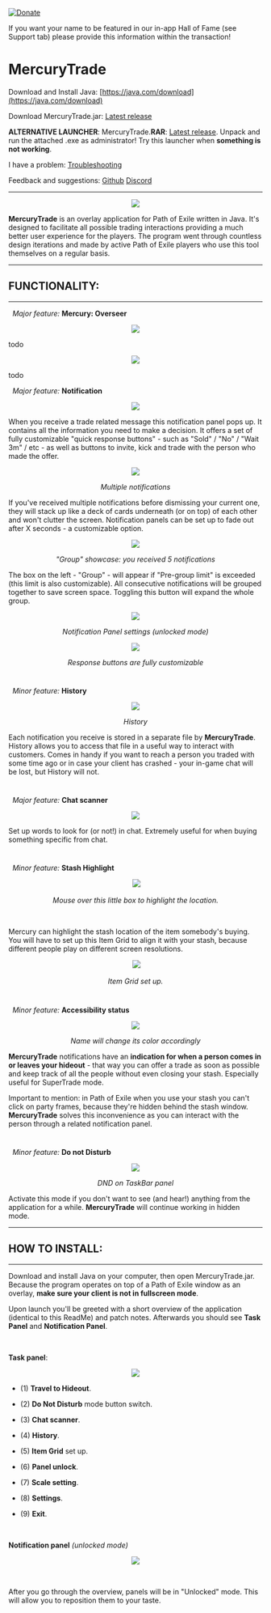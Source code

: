 [![Donate](https://www.paypalobjects.com/webstatic/en_US/i/buttons/PP_logo_h_150x38.png)](https://www.paypal.me/mercurytrade) 

If you want your name to be featured in our in-app Hall of Fame (see Support tab) please provide this information within the transaction!



# MercuryTrade

Download and Install Java: [https://java.com/download](https://java.com/download)

Download MercuryTrade.jar: [Latest release](https://github.com/Exslims/MercuryTrade/releases)

**ALTERNATIVE LAUNCHER**: MercuryTrade.**RAR**: [Latest release](https://github.com/Exslims/MercuryTrade/releases). Unpack and run the attached .exe as administrator! Try this launcher when **something is not working**.

I have a problem: [Troubleshooting](https://github.com/Exslims/MercuryTrade/wiki/Troubleshooting)

Feedback and suggestions: [Github](https://github.com/Exslims/MercuryTrade/issues) [Discord](https://discord.gg/aG9C8XJ)


---
 <p align="center">
 <img src="http://i.imgur.com/H6uieAC.png"/>
  </p>

**MercuryTrade** is an overlay application for Path of Exile written in Java. It's designed to facilitate all possible trading interactions providing a much better user experience for the players. The program went through countless design iterations and made by active Path of Exile players who use this tool themselves on a regular basis.

---
## FUNCTIONALITY:
---
&nbsp; *Major feature:* **Mercury: Overseer**

<p align="center">
  <img src=" <img src="http://i.imgur.com/pZDTOlC.png"/>
</p>

todo 

<p align="center">
  <img src=" <img src="http://i.imgur.com/wmQ788q.png"/>
</p>

todo 

&nbsp; *Major feature:* **Notification**

<p align="center">
  <img src="http://i.imgur.com/Sv2Iod9.png"/>
</p>

When you receive a trade related message this notification panel pops up. It contains all the information you need to make a decision. It offers a set of fully customizable "quick response buttons" - such as "Sold" / "No" / "Wait 3m" / etc - as well as buttons to invite, kick and trade with the person who made the offer. 

<p align="center">
  <img src="http://i.imgur.com/6WyeA9D.png"/>
</p>

<p align="center"> <i>Multiple notifications</i> </p>

If you've received multiple notifications before dismissing your current one, they will stack up like a deck of cards underneath (or on top) of each other and won't clutter the screen. Notification panels can be set up to fade out after X seconds - a customizable option.

<p align="center">
  <img src="http://i.imgur.com/KZuAT7I.png"/>
</p>

<p align="center"> <i>"Group" showcase: you received 5 notifications</i> </p>

<p> The box on the left - "Group" - will appear if "Pre-group limit" is exceeded (this limit is also customizable). All consecutive notifications will be grouped together to save screen space. Toggling this button will expand the whole group. </p>

<p align="center">
  <img src="http://i.imgur.com/ljIOEYk.png"/>
</p>

<p align="center"> <i>Notification Panel settings (unlocked mode)</i> </p>


<p align="center">
  <img src="http://i.imgur.com/Y00d0FF.png"/>
</p>

<p align="center"> <i>Response buttons are fully customizable</i> </p>



#


&nbsp; *Minor feature:* **History**

<p align="center">
  <img src="http://i.imgur.com/hQarj9q.png"/>
</p>

<p align="center"> <i>History</i> </p>

Each notification you receive is stored in a separate file by **MercuryTrade**. History allows you to access that file in a useful way to interact with customers. Comes in handy if you want to reach a person you traded with some time ago or in case your client has crashed - your in-game chat will be lost, but History will not.

#

&nbsp; *Major feature:* **Chat scanner**
<p align="center">
  <img src="http://i.imgur.com/4IRGeWG.png"/>
</p>

Set up words to look for (or not!) in chat. Extremely useful for when buying something specific from chat.

#

&nbsp; *Minor feature:* **Stash Highlight**

<p align="center">
  <img src="http://i.imgur.com/FA8J8Fp.png"/>
</p>

<p align="center"> <i>Mouse over this little box to highlight the location.</i> </p>

<br/>

Mercury can highlight the stash location of the item somebody's buying. You will have to set up this Item Grid to align it with your stash, because different people play on different screen resolutions.

<p align="center">
  <img src="http://i.imgur.com/TOD1lM7.png"/>
</p>

<p align="center"> <i>Item Grid set up.</i> </p>


#

&nbsp; *Minor feature:* **Accessibility status**
<p align="center">
  <img src="http://i.imgur.com/dTUrF7v.png"/>
</p>

<p align="center"> <i>Name will change its color accordingly</i> </p>


**MercuryTrade** notifications have an **indication for when a person comes in or leaves your hideout** - that way you can offer a trade as soon as possible and keep track of all the people without even closing your stash. Especially useful for SuperTrade mode.


Important to mention: in Path of Exile when you use your stash you can't click on party frames, because they're hidden behind the stash window. **MercuryTrade** solves this inconvenience as you can interact with the person through a related notification panel.

#

&nbsp; *Minor feature:* **Do not Disturb**

<p align="center">
  <img src="http://i.imgur.com/jEKVqd0.png"/>
</p>

<p align="center"> <i>DND on TaskBar panel</i> </p>

Activate this mode if you don't want to see (and hear!) anything from the application for a while. **MercuryTrade** will continue working in hidden mode.

---
## HOW TO INSTALL:
---

Download and install Java on your computer, then open MercuryTrade.jar. Because the program operates on top of a Path of Exile window as an overlay, **make sure your client is not in fullscreen mode**.

Upon launch you'll be greeted with a short overview of the application (identical to this ReadMe) and patch notes. Afterwards you should see **Task Panel** and **Notification Panel**.


<br/>

**Task panel**:

<p align="center">
  <img src="http://i.imgur.com/SPMqNhC.png"/>
</p>


* (1) **Travel to Hideout**.

* (2) **Do Not Disturb** mode button switch.

* (3) **Chat scanner**.

* (4) **History**.

* (5) **Item Grid** set up.

* (6) **Panel unlock**.

* (7) **Scale setting**.

* (8) **Settings**.
  
* (9) **Exit**.

<br/>

**Notification panel** *(unlocked mode)*

<p align="center">
  <img src="http://i.imgur.com/ljIOEYk.png"/>
</p>

<br/>

After you go through the overview, panels will be in "Unlocked" mode. This will allow you to reposition them to your taste.






